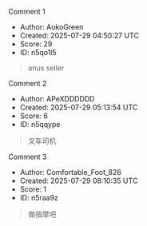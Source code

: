 Comment 1

- Author: AokoGreen
- Created: 2025-07-29 04:50:27 UTC
- Score: 29
- ID: n5qo1l5

> anus seller

Comment 2

- Author: APeXDDDDDD
- Created: 2025-07-29 05:13:54 UTC
- Score: 6
- ID: n5qqype

> 叉车司机

Comment 3

- Author: Comfortable_Foot_826
- Created: 2025-07-29 08:10:35 UTC
- Score: 1
- ID: n5raa9z

> 做按摩吧
